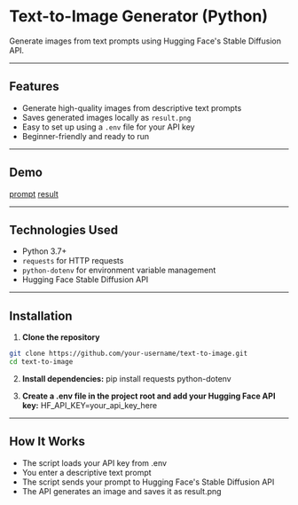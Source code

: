 # Text-to-Image Generator (Python)

Generate images from text prompts using Hugging Face's Stable Diffusion API.

---

## Features

- Generate high-quality images from descriptive text prompts
- Saves generated images locally as `result.png`
- Easy to set up using a `.env` file for your API key
- Beginner-friendly and ready to run

---

## Demo
[prompt](Images/ss.png)
[result](Images/result.png)

---

## Technologies Used

- Python 3.7+
- `requests` for HTTP requests
- `python-dotenv` for environment variable management
- Hugging Face Stable Diffusion API

---

## Installation

1. **Clone the repository**

```bash
git clone https://github.com/your-username/text-to-image.git
cd text-to-image
```
2. **Install dependencies:**
  pip install requests python-dotenv

3. **Create a .env file in the project root and add your Hugging Face API key:**
HF_API_KEY=your_api_key_here
---

## How It Works
- The script loads your API key from .env
- You enter a descriptive text prompt
- The script sends your prompt to Hugging Face's Stable Diffusion API
- The API generates an image and saves it as result.png
